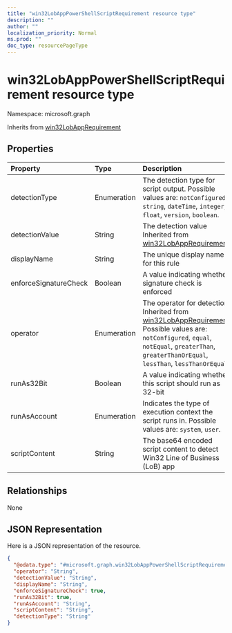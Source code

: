 ```yaml
---
title: "win32LobAppPowerShellScriptRequirement resource type"
description: ""
author: ""
localization_priority: Normal
ms.prod: ""
doc_type: resourcePageType
---
```


# win32LobAppPowerShellScriptRequirement resource type


Namespace: microsoft.graph




Inherits from [win32LobAppRequirement](../resources/win32lobapprequirement.md)

## Properties
|Property|Type|Description|
|:---|:---|:---|
|detectionType|Enumeration|The detection type for script output. Possible values are: `notConfigured`, `string`, `dateTime`, `integer`, `float`, `version`, `boolean`.|
|detectionValue|String|The detection value Inherited from [win32LobAppRequirement](../resources/intune-apps-win32lobapprequirement.md)|
|displayName|String|The unique display name for this rule|
|enforceSignatureCheck|Boolean|A value indicating whether signature check is enforced|
|operator|Enumeration|The operator for detection Inherited from [win32LobAppRequirement](../resources/intune-apps-win32lobapprequirement.md). Possible values are: `notConfigured`, `equal`, `notEqual`, `greaterThan`, `greaterThanOrEqual`, `lessThan`, `lessThanOrEqual`.|
|runAs32Bit|Boolean|A value indicating whether this script should run as 32-bit|
|runAsAccount|Enumeration|Indicates the type of execution context the script runs in. Possible values are: `system`, `user`.|
|scriptContent|String|The base64 encoded script content to detect Win32 Line of Business (LoB) app|

## Relationships
None

## JSON Representation
Here is a JSON representation of the resource.
<!-- {
  "blockType": "resource",
  "@odata.type": "microsoft.graph.win32LobAppPowerShellScriptRequirement"
}
-->
``` json
{
  "@odata.type": "#microsoft.graph.win32LobAppPowerShellScriptRequirement",
  "operator": "String",
  "detectionValue": "String",
  "displayName": "String",
  "enforceSignatureCheck": true,
  "runAs32Bit": true,
  "runAsAccount": "String",
  "scriptContent": "String",
  "detectionType": "String"
}
```

